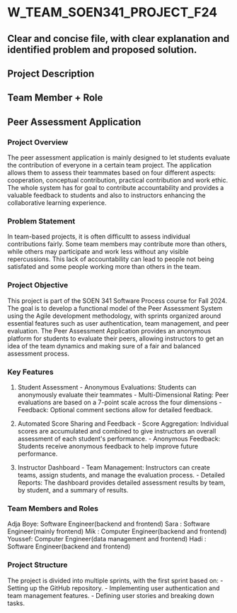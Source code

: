 # W_TEAM_SOEN341_PROJECT_F24
## Clear and concise file, with clear explanation and identified problem and proposed solution.

## Project Description

## Team Member + Role

## Peer Assessment Application

### Project Overview 
  The peer assessment application is mainly designed to let students evaluate the contribution of everyone in a certain team project. The application allows them to assess their teammates based on four different aspects: cooperation, conceptual contribution, practical contribution and work ethic. The whole system has for goal to contribute accountability and provides a valuable feedback to students and also to instructors enhancing the collaborative learning experience.

### Problem Statement
  In team-based projects, it is often difficultt to assess individual contributions fairly. Some team members may contribute more than others, while others may participate and work less without any visible repercussions. This lack of accountability can lead to people not being satisfated and some people working more than others in the team.

### Project Objective 
  This project is part of the SOEN 341 Software Process course for Fall 2024. The goal is to develop a functional model of the Peer Assessment System using the Agile development methodology, with sprints organized around essential features such as user authentication, team management, and peer evaluation. The Peer Assessment Application provides an anonymous platform for students to evaluate their peers, allowing instructors to get an idea of the team dynamics and making sure of a fair and balanced assessment process.

### Key Features

  1. Student Assessment
    - Anonymous Evaluations: Students can anonymously evaluate their teammates
    - Multi-Dimensional Rating: Peer evaluations are based on a 7-point scale across the four dimensions
    - Feedback: Optional comment sections allow for detailed feedback.
     
  2. Automated Score Sharing and Feedback
    - Score Aggregation: Individual scores are accumulated and combined to give instructors an overall assessment of each student's performance.
    - Anonymous Feedback: Students receive anonymous feedback to help improve future performance.

  3. Instructor Dashboard
    - Team Management: Instructors can create teams, assign students, and manage the evaluation process.
    - Detailed Reports: The dashboard provides detailed assessment results by team, by student, and a summary of results.

     
### Team Members and Roles

Adja Boye: Software Engineer(backend and frontend)
Sara : Software Engineer(mainly frontend)
Mik : Computer Engineer(backend and frontend)
Youssef: Computer Engineer(data management and frontend)
Hadi : Software Engineer(backend and frontend)

### Project Structure 
  The project is divided into multiple sprints, with the first sprint based on: - Setting up the GitHub repository. - Implementing user authentication and team management features. - Defining user stories and breaking down tasks.
